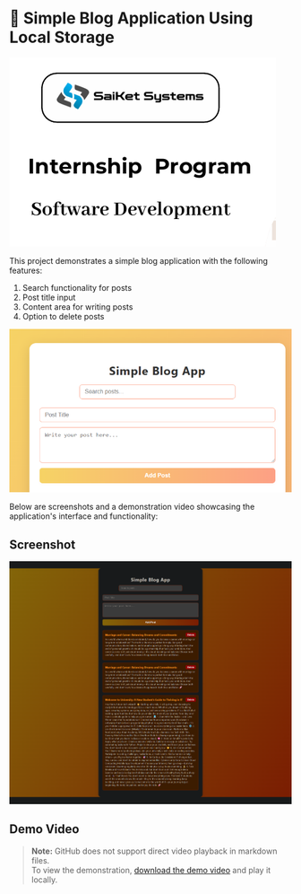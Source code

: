 # 📝 Simple Blog Application Using Local Storage

![Saiket Systems Internship Program](images/Screenshot%202025-07-17%20094420.png)

This project demonstrates a simple blog application with the following features:
1. Search functionality for posts
2. Post title input
3. Content area for writing posts
4. Option to delete posts

![Features](images/features.png)

Below are screenshots and a demonstration video showcasing the application's interface and functionality:

## Screenshot
![Front_Page](images/screencapture-127-0-0-1-3000-index-html-2025-07-17-10_53_34.png)

## Demo Video
> **Note:** GitHub does not support direct video playback in markdown files.  
> To view the demonstration, [download the demo video](videos/simple_blog_app%20-%20Made%20with%20Clipchamp.mp4) and play it locally.